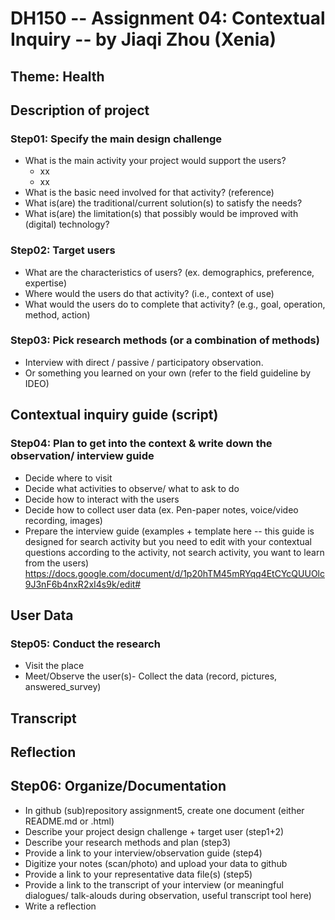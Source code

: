 # DH150 -- Assignment 04: Contextual Inquiry -- by Jiaqi Zhou (Xenia)
## Theme: Health

## Description of project
### Step01: Specify the main design challenge 

- What is the main activity your project would support the users?
  - xx
  - xx
- What is the basic need involved for that activity? (reference)
- What is(are) the traditional/current solution(s) to satisfy the needs?
- What is(are) the limitation(s) that possibly would be improved with (digital) technology?




### Step02: Target users 

- What are the characteristics of users? (ex. demographics, preference, expertise) 
- Where would the users do that activity? (i.e., context of use)
- What would the users do to complete that activity? (e.g., goal, operation, method, action)


### Step03: Pick research methods (or a combination of methods) 

- Interview with direct / passive / participatory observation.
- Or something you learned on your own (refer to the field guideline by IDEO)


## Contextual inquiry guide (script)
### Step04: Plan to get into the context & write down the observation/ interview guide 

- Decide where to visit
- Decide what activities to observe/ what to ask to do
- Decide how to interact with the users 
- Decide how to collect user data (ex. Pen-paper notes, voice/video recording, images)
- Prepare the interview guide (examples + template here -- this guide is designed for search activity but you need to edit with your contextual questions according to the activity, not search activity, you want to learn from the users)
https://docs.google.com/document/d/1p20hTM45mRYqq4EtCYcQUUOlc9J3nF6b4nxR2xI4s9k/edit#

## User Data 
### Step05: Conduct the research

- Visit the place
- Meet/Observe the user(s)- Collect the data (record, pictures, answered_survey)


## Transcript


## Reflection
## Step06: Organize/Documentation

- In github (sub)repository assignment5, create one document (either README.md or .html)
- Describe your project design challenge + target user (step1+2)
- Describe your research methods and plan (step3)
- Provide a link to your interview/observation guide (step4) 
- Digitize your notes (scan/photo) and upload your data to github
- Provide a link to your representative data file(s) (step5)
- Provide a link to the transcript of your interview (or meaningful dialogues/ talk-alouds during observation, useful transcript tool here) 
- Write a reflection

